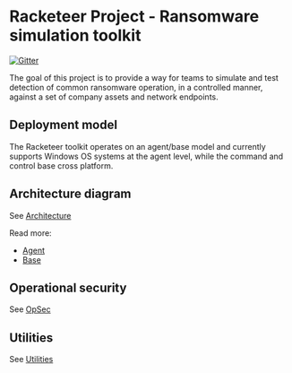 # Racketeer Project - Ransomware simulation toolkit

[![Gitter](https://badges.gitter.im/racketeer_help/community.svg)](https://gitter.im/racketeer_help/community?utm_source=badge&utm_medium=badge&utm_campaign=pr-badge&utm_content=badge)

The goal of this project is to provide a way for teams to simulate and test detection of common ransomware operation, in a controlled manner, against a set of company assets and network endpoints. 

## Deployment model
The Racketeer toolkit operates on an agent/base model and currently supports Windows OS systems at the agent level, while the command and control base cross platform. 


## Architecture diagram
See [Architecture](images/RNS.png)

Read more:
- [Agent](Docs/Operations/Agent.md)
- [Base](Docs/Operations/Base.md)

## Operational security
See [OpSec](Docs/Operations/OpSec.md)

## Utilities
See [Utilities](Docs/Operations/Utilities.md)
